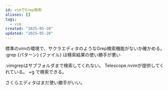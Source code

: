 ```yaml
---
id: vimでGrep検索
aliases: []
tags:
  - vim
created: "2025-05-28"
updated: "2025-05-28"
---
```

標準のvimの環境で、サクラエディタのようなGrep検索機能がないか確かめる。
:grep {パターン} {ファイル}
は検索結果の使い勝手が悪い

:vimgrepはサブフォルダまで検索してくれない。
Telescope.nvimが提供してくれている。
<Leader>+g で検索できる。

さくらエディタはまだ使い勝手がいい。

